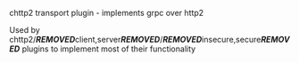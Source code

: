 chttp2 transport plugin - implements grpc over http2

Used by chttp2/***REMOVED***client,server***REMOVED***/***REMOVED***insecure,secure***REMOVED*** plugins to implement most of
their functionality
